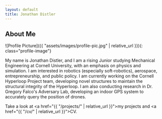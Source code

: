 ```yaml
---
layout: default
title: Jonathan Distler
---
```


## About Me


![Profile Picture]({{ "assets/images/profile-pic.jpg" | relative_url }}){: class="profile-image"}

 
My name is Jonathan Distler, and I am a rising Junior studying Mechanical Engineering at Cornell University, with an emphasis on physics and simulation. I am interested in robotics (especially soft-robotics), aerospace, entrepreneurship, and public policy. I am currently working on the Cornell Hyperloop Project team, developing novel structures to maintain the structural integrity of the Hyperloop. I am also conducting research in Dr. Gregory Falco's Adversary Lab, developing an indoor GPS system to accurately query the position of drones. 

Take a look at <a href="{{ "/projects/" | relative_url }}">my projects</a> and <a href="{{ "/cv/" | relative_url }}">CV</a>.
